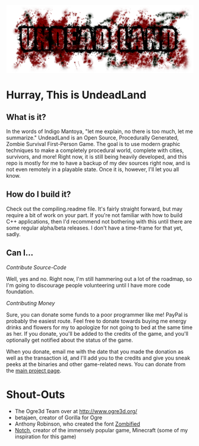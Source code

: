 [![UndeadLand Logo](https://github.com/mrozbarry/UndeadLand/raw/master/dist/media/materials/logo/logo-large.png "UndeadLand")](http://mrozbarry.github.com/UndeadLand/)

Hurray, This is UndeadLand
==========================
What is it?
-----------
In the words of Indigo Mantoya, "let me explain, no there is too much, let me summarize."
UndeadLand is an Open Source, Procedurally Generated, Zombie Survival First-Person Game.
The goal is to use modern graphic techniques to make a completely procedural world, complete with cities, survivors, and more!
Right now, it is still being heavily developed, and this repo is mostly for me to have a backup of my dev sources right now, and is not even remotely in a playable state.
Once it is, however, I'll let you all know.

How do I build it?
------------------
Check out the compiling.readme file.
It's fairly straight forward, but may require a bit of work on your part.
If you're not familiar with how to build C++ applications, then I'd recommend not bothering with this until there are some regular alpha/beta releases.
I don't have a time-frame for that yet, sadly.

Can I...
-----------------
_Contribute Source-Code_

Well, yes and no.  Right now, I'm still hammering out a lot of the roadmap, so I'm going to discourage people volunteering until I have more code foundation.

_Contributing Money_

Sure, you can donate some funds to a poor programmer like me!
PayPal is probably the easiest route.
Feel free to donate towards buying me energy drinks and flowers for my to apologize for not going to bed at the same time as her.
If you donate, you'll be added to the credits of the game, and you'll optionally get notified about the status of the game.

When you donate, email me with the date that you made the donation as well as the transaction id, and I'll add you to the credits and give you sneak peeks at the binaries and other game-related news.
You can donate from the [main project page](http://mrozbarry.github.com/UndeadLand/).

Shout-Outs
==========
 * The Ogre3d Team over at http://www.ogre3d.org/
 * betajaen, creator of Gorilla for Ogre
 * Anthony Robinson, who created the font [Zombified](http://www.dafont.com/zombified-anfa.font)
 * [Notch](http://notch.tumblr.com/), creator of the immensely popular game, Minecraft (some of my inspiration for this game)

